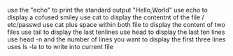 use the "echo" to print the standard output "Hello,World"
use echo to display a cofused smiley
use cat to display the contentnt of the file / etc/passwd
use cat plus space within both file to display the content of two files
use tail to display the last tenlines
use head to display the last ten lines
use head -n and the number of lines you want to display the first three lines
uses ls -la to to write into current file
